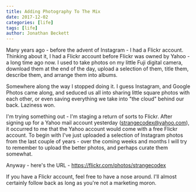 ```yaml
---
title: Adding Photography To The Mix
date: 2017-12-02
categories: [life]
tags: [life]
author: Jonathan Beckett
---
```


Many years ago - before the advent of Instagram - I had a Flickr account. Thinking about it, I had a Flickr account before Flickr was owned by Yahoo - a  long time ago now. I used to take photos on my little Fuji digital camera, download them at the end of the day, upload a selection of them, title them, describe them, and arrange them into albums.

Somewhere along the way I stopped doing it. I guess Instagram, and Google Photos came along, and seduced us all into sharing little square photos with each other, or even saving everything we take into "the cloud" behind our back. Laziness won.

I'm trying something out - I'm staging a return of sorts to Flickr. After signing up for a Yahoo mail account yesterday (strangecodex@yahoo.com), it occurred to me that the Yahoo account would come with a free Flickr account. To begin with I've just uploaded a selection of Instagram photos from the last couple of years - over the coming weeks and months I will try to remember to upload the better photos, and perhaps curate them somewhat.

Anyway - here's the URL - https://flickr.com/photos/strangecodex

If you have a Flickr account, feel free to have a nose around. I'll almost certainly follow back as long as you're not a marketing moron.